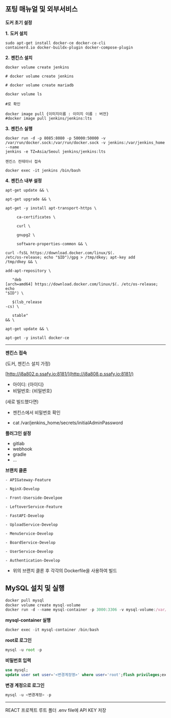 ## 포팅 매뉴얼 및 외부서비스

**도커 초기 설정**

**1.** **도커 설치**

```
sudo apt-get install docker-ce docker-ce-cli
containerd.io docker-buildx-plugin docker-compose-plugin
```



**2.** **젠킨스 설치**

```
docker volume create jenkins

# docker volume create jenkins

# docker volume create mariadb

docker volume ls

#로 확인

docker image pull {이미지이름 : 이미지 이름 : 버전}
#docker image pull jenkins/jenkins:lts
```



**3.** **젠킨스 실행**

``` 
docker run -d -p 8085:8080 -p 50000:50000 -v
/var/run/docker.sock:/var/run/docker.sock -v jenkins:/var/jenkins_home --name
jenkins -e TZ=Asia/Seoul jenkins/jenkins:lts

젠킨스 컨테이너 접속

docker exec -it jenkins /bin/bash
```



**4.** **젠킨스 내부 설정**

```
apt-get update && \

apt-get upgrade && \

apt-get -y install apt-transport-https \

     ca-certificates \

     curl \

     gnupg2 \

     software-properties-common && \

curl -fsSL https://download.docker.com/linux/$(.
/etc/os-release; echo "$ID")/gpg > /tmp/dkey; apt-key add
/tmp/dkey && \

add-apt-repository \

   "deb
[arch=amd64] https://download.docker.com/linux/$(. /etc/os-release; echo
"$ID") \

   $(lsb_release
-cs) \

   stable"
&& \

apt-get update && \

apt-get -y install docker-ce
```





---

**젠킨스 접속**

(도커, 젠킨스 설치 가정)

[http://j8a802.p.ssafy.io:8181/](http://j8a808.p.ssafy.io:8181/)

- 아이디: {아이디}
- 비밀번호: {비밀번호}

(새로 빌드했다면)

- 젠킨스에서 비밀번호 확인

- cat /var/jenkins_home/secrets/initialAdminPassword

**플러그인 설정**

- gitlab
- webhook
- gradle
- …

**브랜치 클론**

```
- APIGateway-Feature
  
- NginX-Develop
  
- Front-Userside-Develpoe
  
- LeftoverService-Feature
  
- FastAPI-Develop
  
- UploadService-Develop
  
- MenuService-Develop
  
- BoardService-Develop
  
- UserService-Develop
  
- Authentication-Develop
```

-  위의 브랜치 클론 후 각각의 Dockerfile을
  사용하여 빌드

## MySQL 설치 및 실행

```js
docker pull mysql
docker volume create mysql-volume
docker run -d --name mysql-container -p 3000:3306 -v mysql-volume:/var/lib/mysql -e MYSQL_ROOT_PASSWORD=<비밀번호> mysql
```

**mysql-container 실행**

```js
docker exec -it mysql-container /bin/bash
```

**root로 로그인**

```js
mysql -u root -p
```

**비밀번호 입력**

```sql
use mysql;
update user set user='<변경계정명>' where user='root';flush privileges;exit
```

**변경 계정으로 로그인**

```sql
mysql -u <변경계정> -p
```

-----------------------------------------------------------------------------------------------------------------------

REACT 프로젝트 루트 폴더 .env file에 API KEY 저장


